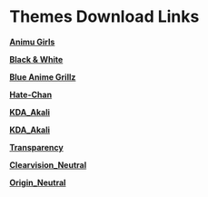 # Themes Download Links

**[Animu Girls](<https://raw.githubusercontent.com/lepetitpaco/SomeCSS/master/themes/Animu_Girls.theme.css>)**

**[Black & White](<https://raw.githubusercontent.com/lepetitpaco/SomeCSS/master/themes/Black_And_White.theme.css>)**

**[Blue Anime Grillz](<https://raw.githubusercontent.com/lepetitpaco/SomeCSS/master/themes/BlueAnimeGrillz.theme.css>)**

**[Hate-Chan](<https://raw.githubusercontent.com/lepetitpaco/SomeCSS/master/themes/Hate-Chan.theme.css>)**

**[KDA_Akali](<https://raw.githubusercontent.com/lepetitpaco/SomeCSS/master/themes/KDA_Akali.theme.css>)**

**[KDA_Akali](<https://raw.githubusercontent.com/lepetitpaco/SomeCSS/master/themes/AhriFluffy.theme.css>)**

**[Transparency](<https://raw.githubusercontent.com/lepetitpaco/SomeCSS/master/themes/transparency.theme.css>)**

**[Clearvision_Neutral](<https://raw.githubusercontent.com/lepetitpaco/SomeCSS/master/themes/cv_Neutral.theme.css>)**

**[Origin_Neutral](<https://raw.githubusercontent.com/lepetitpaco/SomeCSS/master/origin/origin_neutral.theme.css>)**